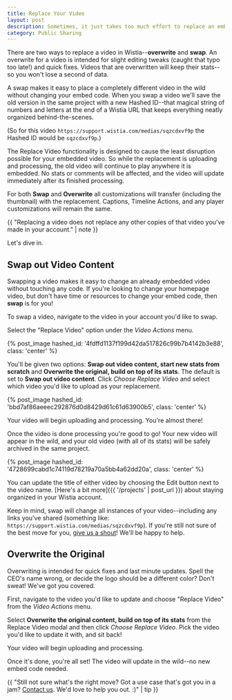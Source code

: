 ```yaml
---
title: Replace Your Video
layout: post
description: Sometimes, it just takes too much effort to replace an embed code in the wild. Calling your developer doesn't always need to happen though, with Wistia's replace video tool!
category: Public Sharing
---
```


There are two ways to replace a video in Wistia--**overwrite** and **swap**. An overwrite
for a video is intended for slight editing tweaks (caught that typo too late!) and
quick fixes. Videos that are overwritten will keep their stats--so you won't 
lose a second of data.

A swap makes it easy to place a completely different video in the wild without 
changing your embed code. When you swap a video we'll save the old version in 
the same project with a new Hashed ID--that magical string of numbers and 
letters at the end of a Wistia URL that keeps everything neatly organized 
behind-the-scenes. 

(So for this video `https://support.wistia.com/medias/sqzcdxvf9p` the Hashed ID 
would be `sqzcdxvf9p`.)

The Replace Video functionality is designed to cause the least disruption
possible for your embedded video. So while the replacement is uploading and
processing, the old video will continue to play anywhere it is embedded. No
stats or comments will be affected, and the video will update immediately after
its finished processing.

For both **Swap** and **Overwrite** all customizations will transfer (including
the thumbnail) with the replacement. Captions, Timeline Actions, and any player
customizations will remain the same.

{{ "Replacing a video does not replace any other copies of that video you've made in your account." | note }}

Let's dive in.

## Swap out Video Content

Swapping a video makes it easy to change an already embedded video without 
touching any code. If you're looking to change your homepage video, but don't
have time or resources to change your embed code, then **swap** is for you!

To swap a video, navigate to the video in your account you'd like to swap.

Select the "Replace Video" option under the *Video Actions* menu.

{% post_image hashed_id: '4fdffd1137f199d42da517826c99b7b4142b3e88', class: 'center' %}

You'll be given two options: **Swap out video content, start new stats from scratch**
and **Overwrite the original, build on top of its stats**. The default is set to
**Swap out video content**. Click *Choose Replace Video* and select which video
you'd like to upload as your replacement.

{% post_image hashed_id: 'bbd7af86aeeec292876d0d8429d61c61d63900b5', class: 'center' %}

Your video will begin uploading and processing. You're almost there!

Once the video is done processing you're good to go! Your new video will appear
in the wild, and your old video (with all of its stats) will be safely archived 
in the same project.

{% post_image hashed_id: '4728699cabd1c74119d78219a70a5bb4a62dd20a', class: 'center' %}

You can update the title of either video by choosing the Edit button next to the
video name. [Here's a bit more]({{ '/projects' | post_url }}) about staying 
organized in your Wistia account.

Keep in mind, swap will change all instances of your video--including any links
you've shared (something like: `https://support.wistia.com/medias/sqzcdxvf9p`).
If you're still not sure of the best move for you, [give us a shout](http://wistia.com/support/contact)!
We'll be happy to help.

## Overwrite the Original 

Overwriting is intended for quick fixes and last minute updates. Spell the CEO's
name wrong, or decide the logo should be a different color? Don't sweat! We've
got you covered.

First, navigate to the video you'd like to update and choose "Replace Video" 
from the *Video Actions* menu.

Select **Overwrite the original content, build on top of its stats** from the
Replace Video modal and then click *Choose Replace Video*. Pick the video you'd
like to update it with, and sit back!

Your video will begin uploading and processing.

Once it's done, you're all set! The video will update in the wild--no new embed
code needed.

{{ "Still not sure what's the right move? Got a use case that's got you in a jam? [Contact us](http://wistia.com/support/contact). We'd love to help you out. :)" | tip }}

